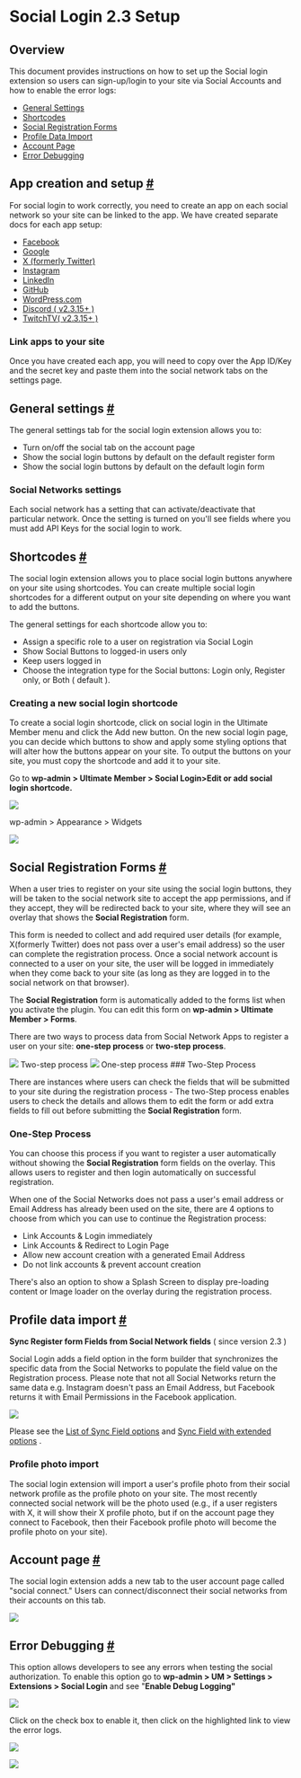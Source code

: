 ---
---
# Social Login 2.3 Setup
Overview
--------

 This document provides instructions on how to set up the Social login extension so users can sign-up/login to your site via Social Accounts and how to enable the error logs:

- [General Settings](#general_settings)
- [Shortcodes](#shortcodes)
- [Social Registration Forms](#forms)
- [Profile Data Import](#import)
- [Account Page](#account)
- [Error Debugging](#error-debugging)

App creation and setup  [\#](#create_application) 
--------------------------------------------------

 For social login to work correctly, you need to create an app on each social network so your site can be linked to the app. We have created separate docs for each app setup:

- [Facebook](/docs-v3/um-social-login/article/20-social-login-facebook-app-setup)
- [Google](/docs-v3/um-social-login/article/141-social-login-google-app-setup)
- [X (formerly Twitter)](/docs-v3/um-social-login/article/140-social-login-twitter-app-setup)
- [Instagram](/docs-v3/um-social-login/article/1363-social-login-instagram-app-setup-with-instagram-basic-display-ap)
- [LinkedIn](/docs-v3/um-social-login/article/142-social-login-linkedin-app-setup)
- [GitHub](/docs-v3/um-social-login/article/1532-social-login-github-app-setup)
- [WordPress.com](/docs-v3/um-social-login/article/1533-social-login-wordpress-app-setup)
- [Discord ( v2.3.15+ )](/docs-v3/um-social-login/article/1763-social-login-discord-app-setup)
- [TwitchTV( v2.3.15+ )](/docs-v3/um-social-login/article/1760-social-login-twitchtv-app-setup)

### Link apps to your site

 Once you have created each app, you will need to copy over the App ID/Key and the secret key and paste them into the social network tabs on the settings page.

General settings  [\#](#general_settings) 
------------------------------------------

 The general settings tab for the social login extension allows you to:

- Turn on/off the social tab on the account page
- Show the social login buttons by default on the default register form
- Show the social login buttons by default on the default login form

### Social Networks settings

 Each social network has a setting that can activate/deactivate that particular network. Once the setting is turned on you'll see fields where you must add API Keys for the social login to work.

Shortcodes  [\#](#shortcodes) 
------------------------------

 The social login extension allows you to place social login buttons anywhere on your site using shortcodes. You can create multiple social login shortcodes for a different output on your site depending on where you want to add the buttons.

 The general settings for each shortcode allow you to:

- Assign a specific role to a user on registration via Social Login
- Show Social Buttons to logged-in users only
- Keep users logged in
- Choose the integration type for the Social buttons: Login only, Register only, or Both ( default ).

### Creating a new social login shortcode

 To create a social login shortcode, click on social login in the Ultimate Member menu and click the Add new button. On the new social login page, you can decide which buttons to show and apply some styling options that will alter how the buttons appear on your site. To output the buttons on your site, you must copy the shortcode and add it to your site.

 Go to <strong>wp-admin &gt; Ultimate Member &gt; Social Login&gt;Edit or add social login shortcode.</strong>

  ![](https://s3.amazonaws.com/helpscout.net/docs/assets/561c96629033600a7a36d662/images/65045a534baf3c02bf197f74/file-P1zD444WEG.png)

 wp-admin &gt; Appearance &gt; Widgets

  ![](https://s3.amazonaws.com/helpscout.net/docs/assets/561c96629033600a7a36d662/images/65045b514baf3c02bf197f76/file-LGl7ASjSzz.png)

Social Registration Forms  [\#](#forms) 
----------------------------------------

 When a user tries to register on your site using the social login buttons, they will be taken to the social network site to accept the app permissions, and if they accept, they will be redirected back to your site, where they will see an overlay that shows the <strong>Social Registration</strong> form.

 This form is needed to collect and add required user details (for example, X(formerly Twitter) does not pass over a user's email address) so the user can complete the registration process. Once a social network account is connected to a user on your site, the user will be logged in immediately when they come back to your site (as long as they are logged in to the social network on that browser).

 The <strong>Social Registration</strong> form is automatically added to the forms list when you activate the plugin. You can edit this form on <strong>wp-admin &gt; Ultimate Member &gt; Forms</strong>.

 There are two ways to process data from Social Network Apps to register a user on your site: <strong>one-step process</strong> or <strong>two-step process</strong>.

   ![](https://s3.amazonaws.com/helpscout.net/docs/assets/561c96629033600a7a36d662/images/5dc195332c7d3a7e9ae386da/file-cg7uEAA3v8.png) Two-step process    ![](https://s3.amazonaws.com/helpscout.net/docs/assets/561c96629033600a7a36d662/images/5dc193ec2c7d3a7e9ae386c6/file-ZXmJvg150n.png) One-step process ### Two-Step Process

 There are instances where users can check the fields that will be submitted to your site during the registration process - The two-Step process enables users to check the details and allows them to edit the form or add extra fields to fill out before submitting the <strong>Social Registration</strong> form.

### One-Step Process 

 You can choose this process if you want to register a user automatically without showing the <strong>Social Registration</strong> form fields on the overlay. This allows users to register and then login automatically on successful registration.

 When one of the Social Networks does not pass a user's email address or Email Address has already been used on the site, there are 4 options to choose from which you can use to continue the Registration process:

- Link Accounts &amp; Login immediately
- Link Accounts &amp; Redirect to Login Page
- Allow new account creation with a generated Email Address
- Do not link accounts &amp; prevent account creation

 There's also an option to show a Splash Screen to display pre-loading content or Image loader on the overlay during the registration process.

Profile data import  [\#](#import) 
-----------------------------------

 <strong>Sync Register form Fields from Social Network fields</strong> ( since version 2.3 )

 Social Login adds a field option in the form builder that synchronizes the specific data from the Social Networks to populate the field value on the Registration process. Please note that not all Social Networks return the same data e.g. Instagram doesn't pass an Email Address, but Facebook returns it with Email Permissions in the Facebook application.

  ![](https://s3.amazonaws.com/helpscout.net/docs/assets/561c96629033600a7a36d662/images/5dc185082c7d3a7e9ae385c9/file-4gj9lew7F0.png)

 Please see the  [List of Sync Field options](/docs-v3/um-social-login/article/1536-social-login---list-of-sync-field-options-in-form-builder)  and  [Sync Field with extended options](/docs-v3/um-social-login/article/1506-social-login-sync-social-register-form-fields-with-extend-option) .

### Profile photo import

 The social login extension will import a user's profile photo from their social network profile as the profile photo on your site. The most recently connected social network will be the photo used (e.g., if a user registers with X, it will show their X profile photo, but if on the account page they connect to Facebook, then their Facebook profile photo will become the profile photo on your site).

Account page  [\#](#account) 
-----------------------------

 The social login extension adds a new tab to the user account page called "social connect." Users can connect/disconnect their social networks from their accounts on this tab.

  ![](https://s3.amazonaws.com/helpscout.net/docs/assets/561c96629033600a7a36d662/images/65045c609446233b93527c0d/file-nPNrt4oldo.png)

 Error Debugging  [\#](#error-debugging) 
-----------------------------------------

 This option allows developers to see any errors when testing the social authorization. To enable this option go to <strong>wp-admin &gt; UM &gt; Settings &gt; Extensions &gt; Social Login</strong> and see "<strong>Enable Debug Logging"</strong>

  ![](https://s3.amazonaws.com/helpscout.net/docs/assets/561c96629033600a7a36d662/images/62e2b4ef79bb3605c394c17a/file-6l5X3PLznT.png)

 Click on the check box to enable it, then click on the highlighted link to view the error logs.

  ![](https://s3.amazonaws.com/helpscout.net/docs/assets/561c96629033600a7a36d662/images/62e2b5c6a3bd51396505441c/file-vv4gUNg7pP.png)

  ![](https://s3.amazonaws.com/helpscout.net/docs/assets/561c96629033600a7a36d662/images/62e2b638c35bbc3e190ae809/file-oSKyUs33CE.png)